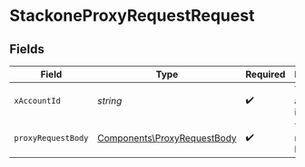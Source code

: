 # StackoneProxyRequestRequest


## Fields

| Field                                                                      | Type                                                                       | Required                                                                   | Description                                                                |
| -------------------------------------------------------------------------- | -------------------------------------------------------------------------- | -------------------------------------------------------------------------- | -------------------------------------------------------------------------- |
| `xAccountId`                                                               | *string*                                                                   | :heavy_check_mark:                                                         | The account identifier                                                     |
| `proxyRequestBody`                                                         | [Components\ProxyRequestBody](../../Models/Components/ProxyRequestBody.md) | :heavy_check_mark:                                                         | The request body                                                           |